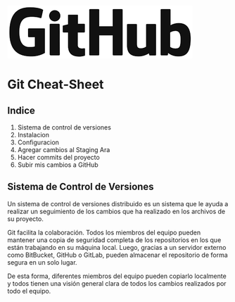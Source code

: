 ![Logo Git](logogit.png)
# **Git Cheat-Sheet**

## **Indice**

1. Sistema de control de versiones
2. Instalacion
3. Configuracion
4. Agregar cambios al Staging Ara
5. Hacer commits del proyecto
6. Subir mis cambios a GitHub

## **Sistema de Control de Versiones**

Un sistema de control de versiones distribuido es un sistema que le ayuda a realizar un seguimiento de los cambios que ha realizado en los archivos de su proyecto.

Git facilita la colaboración. Todos los miembros del equipo pueden mantener una copia de seguridad completa de los repositorios en los que están trabajando en su máquina local. Luego, gracias a un servidor externo como BitBucket, GitHub o GitLab, pueden almacenar el repositorio de forma segura en un solo lugar.

De esta forma, diferentes miembros del equipo pueden copiarlo localmente y todos tienen una visión general clara de todos los cambios realizados por todo el equipo.

